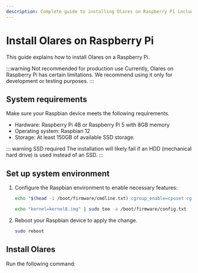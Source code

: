 ```yaml
---
description: Complete guide to installing Olares on Raspberry Pi including hardware requirements, installation process, and system activation steps.
---
```

# Install Olares on Raspberry Pi
This guide explains how to install Olares on a Raspberry Pi.

:::warning Not recommended for production use
Currently, Olares on Raspberry Pi has certain limitations. We recommend using it only for development or testing purposes.
:::
<!--@include: ./reusables.md{44,51}-->

## System requirements
Make sure your Raspbian device meets the following requirements.
- Hardware: Raspberry Pi 4B or Raspberry Pi 5 with 8GB memory
- Operating system: Raspbian 12
- Storage: At least 150GB of available SSD storage. 

::: warning SSD required
The installation will likely fail if an HDD (mechanical hard drive) is used instead of an SSD.
:::

## Set up system environment
1. Configure the Raspbian environment to enable necessary features:

      ```bash
      echo "$(head -1 /boot/firmware/cmdline.txt) cgroup_enable=cpuset cgroup_enable=memory cgroup_memory=1" | sudo tee /boot/firmware/cmdline.txt

      echo "kernel=kernel8.img" | sudo tee -a /boot/firmware/config.txt
      ```

2. Reboot your Raspbian device to apply the change.

   ```bash
   sudo reboot
   ```
## Install Olares
Run the following command:

<!--@include: ./reusables.md{4,33}-->

<!--@include: ./activate-olares.md-->

<!--@include: ./log-in-to-olares.md-->

<!--@include: ./reusables.md{39,43}-->